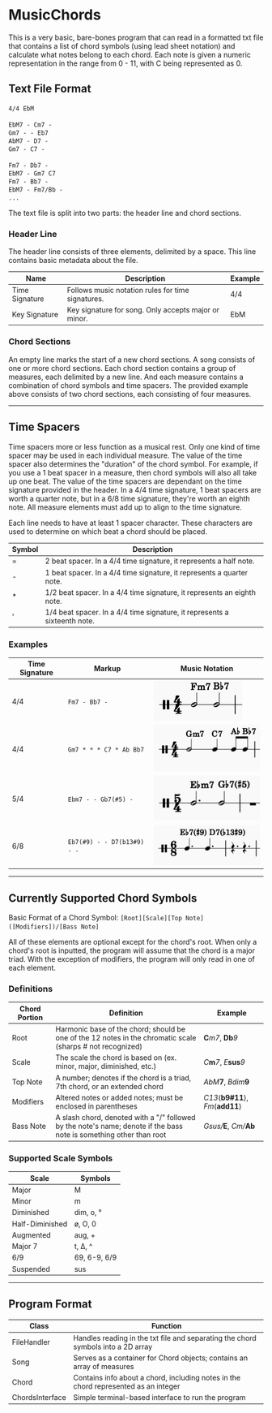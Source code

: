 # MusicChords

This is a very basic, bare-bones program that can read in a formatted txt file that contains a list of chord symbols (using lead sheet notation) and calculate what notes belong to each chord. Each note is given a numeric representation in the range from 0 - 11, with C being represented as 0.

## Text File Format

```
4/4 EbM

EbM7 - Cm7 -
Gm7 - - Eb7
AbM7 - D7 -
Gm7 - C7 -

Fm7 - Db7 -
EbM7 - Gm7 C7 
Fm7 - Bb7 -
EbM7 - Fm7/Bb -
... 
```

The text file is split into two parts: the header line and chord sections.

### **Header Line**

The header line consists of three elements, delimited by a space. This line contains basic metadata about the file.

| Name           | Description                                          | Example |
|----------------|------------------------------------------------------|---------|
| Time Signature | Follows music notation rules for time signatures.    | 4/4     |
| Key Signature  | Key signature for song. Only accepts major or minor. | EbM     |

### **Chord Sections**

An empty line marks the start of a new chord sections. A song consists of one or more chord sections. Each chord section contains a group of measures, each delimited by a new line. And each measure contains a combination of chord symbols and time spacers. The provided example above consists of two chord sections, each consisting of four measures.

---

## Time Spacers

Time spacers more or less function as a musical rest. Only one kind of time spacer may be used in each individual measure. The value of the time spacer also determines the "duration" of the chord symbol. For example, if you use a 1 beat spacer in a measure, then chord symbols will also all take up one beat. The value of the time spacers are dependant on the time signature provided in the header. In a 4/4 time signature, 1 beat spacers are worth a quarter note, but in a 6/8 time signature, they're worth an eighth note. All measure elements must add up to align to the time signature.

Each line needs to have at least 1 spacer character. These characters are used to determine on which beat a chord should be placed.

| Symbol | Description                                                               |
|--------|---------------------------------------------------------------------------|
| =      | 2 beat spacer. In a 4/4 time signature, it represents a half note.        |
| -      | 1 beat spacer. In a 4/4 time signature, it represents a quarter note.     |
| *      | 1/2 beat spacer. In a 4/4 time signature, it represents an eighth note.   |
| '      | 1/4 beat spacer. In a 4/4 time signature, it represents a sixteenth note. |

### Examples

| Time Signature | Markup                      | Music Notation                   |
|----------------|-----------------------------|----------------------------------|
| 4/4            | `Fm7 - Bb7 -`               | ![Example 1](/RM_images/Ex1.png) |
| 4/4            | `Gm7 * * * C7 * Ab Bb7`     | ![Example 2](/RM_images/Ex2.png) |
| 5/4            | `Ebm7 - - Gb7(#5) -`        | ![Example 3](/RM_images/Ex3.png) |
| 6/8            | `Eb7(#9) - - D7(b13#9) - -` | ![Example 4](/RM_images/Ex4.png) |

---

## Currently Supported Chord Symbols

Basic Format of a Chord Symbol: `[Root][Scale][Top Note]([Modifiers])/[Bass Note]`

All of these elements are optional except for the chord's root. When only a chord's root is inputted, the program will assume that the chord is a major triad. With the exception of modifiers, the program will only read in one of each element.

### **Definitions**

| Chord Portion   | Definition                                                                                                   | Example          |
| ----------------| -------------------------------------------------------------------------------------------------------------|------------------|
| Root            | Harmonic base of the chord; should be one of the 12 notes in the chromatic scale (sharps # not recognized)   | **C**_m7_, **Db**_9_ |
| Scale           | The scale the chord is based on (ex. minor, major, diminished, etc.)                                         | _C_**m**_7_, _E_**sus**_9_ |
| Top Note        | A number; denotes if the chord is a triad, 7th chord, or an extended chord                                   | _AbM_**7**, _Bdim_**9** |
| Modifiers       | Altered notes or added notes; must be enclosed in parentheses                                                | _C13_(**b9#11**), _Fm_(**add11**) |
| Bass Note       | A slash chord, denoted with a "/" followed by the note's name; denote if the bass note is something other than root  | _Gsus/_**E**, _Cm/_**Ab** |

### **Supported Scale Symbols**

| Scale           | Symbols      |
|-----------------|--------------|
| Major           | M            |
| Minor           | m            |
| Diminished      | dim, o, °    |
| Half-Diminished | ø, O, 0      |
| Augmented       | aug, +       |
| Major 7         | t, Δ, ^      |
| 6/9             | 69, 6-9, 6/9 |
| Suspended       | sus          |

---

## Program Format

| Class           | Function                                                                            |
|-----------------|-------------------------------------------------------------------------------------|
| FileHandler     | Handles reading in the txt file and separating the chord symbols into a 2D array    |
| Song            | Serves as a container for Chord objects; contains an array of measures              |
| Chord           | Contains info about a chord, including notes in the chord represented as an integer |
| ChordsInterface | Simple terminal-based interface to run the program                                  |
